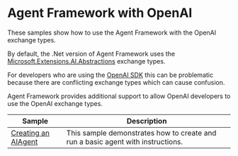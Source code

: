 # Agent Framework with OpenAI

These samples show how to use the Agent Framework with the OpenAI exchange types.

By default, the .Net version of Agent Framework uses the [Microsoft.Extensions.AI.Abstractions](https://www.nuget.org/packages/Microsoft.Extensions.AI.Abstractions/) exchange types.

For developers who are using the [OpenAI SDK](https://www.nuget.org/packages/OpenAI) this can be problematic because there are conflicting exchange types which can cause confusion.

Agent Framework provides additional support to allow OpenAI developers to use the OpenAI exchange types.

|Sample|Description|
|---|---|
|[Creating an AIAgent](./Agent_OpenAI_Step01_Running/)|This sample demonstrates how to create and run a basic agent with instructions.|

